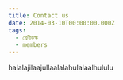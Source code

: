 ```yaml
---
title: Contact us
date: 2014-03-10T00:00:00.000Z
tags:
  - শ্রেণীকক্ষ
  - members
---
```

halalajilaajullaalalahulalaalhululu
